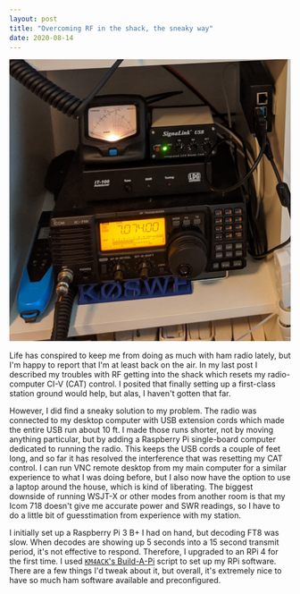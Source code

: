 ```yaml
---
layout: post
title: "Overcoming RF in the shack, the sneaky way"
date: 2020-08-14
---
```


![Ham radio connected to a Raspberry Pi computer](/assets/2020-08-11-radio-and-rpi.jpg)

Life has conspired to keep me from doing as much with ham radio lately, but I'm happy to report that
I'm at least back on the air. In my last post I described my troubles with RF getting into the shack
which resets my radio-computer CI-V (CAT) control. I posited that finally setting up a first-class
station ground would help, but alas, I haven't gotten that far.

However, I did find a sneaky solution to my problem. The radio was connected to my desktop computer
with USB extension cords which made the entire USB run about 10 ft. I made those runs shorter, not
by moving anything particular, but by adding a Raspberry Pi single-board computer dedicated to
running the radio. This keeps the USB cords a couple of feet long, and so far it has resolved the
interference that was resetting my CAT control. I can run VNC remote desktop from my main computer
for a similar experience to what I was doing before, but I also now have the option to use a laptop
around the house, which is kind of liberating. The biggest downside of running WSJT-X or other modes
from another room is that my Icom 718 doesn't give me accurate power and SWR readings, so I have to
do a little bit of guesstimation from experience with my station.

I initially set up a Raspberry Pi 3 B+ I had on hand, but decoding FT8 was slow. When decodes are
showing up 5 seconds into a 15 second transmit period, it's not effective to respond. Therefore, I
upgraded to an RPi 4 for the first time. I used
[`KM4ACK`'s Build-A-Pi](https://github.com/km4ack/pi-build) script to set up my RPi software. There
are a few things I'd tweak about it, but overall, it's extremely nice to have so much ham software
available and preconfigured.

